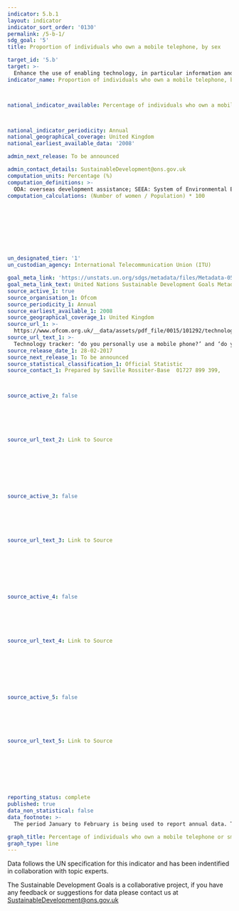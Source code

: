 ```yaml
---
indicator: 5.b.1
layout: indicator
indicator_sort_order: '0130'
permalink: /5-b-1/
sdg_goal: '5'
title: Proportion of individuals who own a mobile telephone, by sex

target_id: '5.b'
target: >-
  Enhance the use of enabling technology, in particular information and communications technology, to promote the empowerment of women
indicator_name: Proportion of individuals who own a mobile telephone, by sex



national_indicator_available: Percentage of individuals who own a mobile telephone or smartphone



national_indicator_periodicity: Annual
national_geographical_coverage: United Kingdom
national_earliest_available_data: '2008'

admin_next_release: To be announced

admin_contact_details: SustainableDevelopment@ons.gov.uk
computation_units: Percentage (%)
computation_definitions: >-
  ODA: overseas development assistance; SEEA: System of Environmental Economic Accounting; EPEA: Environmental Protection Expenditure Accounts; UNCEEA: UN Committee on Environmental Economic Accounting; BIOFIN: Biodiversity Finance Initiative.
computation_calculations: (Number of women / Population) * 100









un_designated_tier: '1'
un_custodian_agency: International Telecommunication Union (ITU)

goal_meta_link: 'https://unstats.un.org/sdgs/metadata/files/Metadata-05-0B-01.pdf'
goal_meta_link_text: United Nations Sustainable Development Goals Metadata (PDF 211 KB)
source_active_1: true
source_organisation_1: Ofcom
source_periodicity_1: Annual
source_earliest_available_1: 2008
source_geographical_coverage_1: United Kingdom
source_url_1: >-
  https://www.ofcom.org.uk/__data/assets/pdf_file/0015/101292/technology-tracker-data-tables-h1-2017.pdf
source_url_text_1: >-
  Technology tracker: ‘do you personally use a mobile phone?’ and ‘do you personally use a smartphone?’
source_release_date_1: 28-02-2017
source_next_release_1: To be announced
source_statistical_classification_1: Official Statistic 
source_contact_1: Prepared by Saville Rossiter-Base  01727 899 399, 



source_active_2: false






source_url_text_2: Link to Source








source_active_3: false






source_url_text_3: Link to Source








source_active_4: false






source_url_text_4: Link to Source








source_active_5: false






source_url_text_5: Link to Source








reporting_status: complete
published: true
data_non_statistical: false
data_footnote: >-
  The period January to February is being used to report annual data. The date on the X axis is the year at the start of the period

graph_title: Percentage of individuals who own a mobile telephone or smartphone
graph_type: line
---
```

Data follows the UN specification for this indicator and has been indentified in collaboration with topic experts.
  
The Sustainable Development Goals is a collaborative project, if you have any feedback or suggestions for data please contact us at <SustainableDevelopment@ons.gov.uk>


